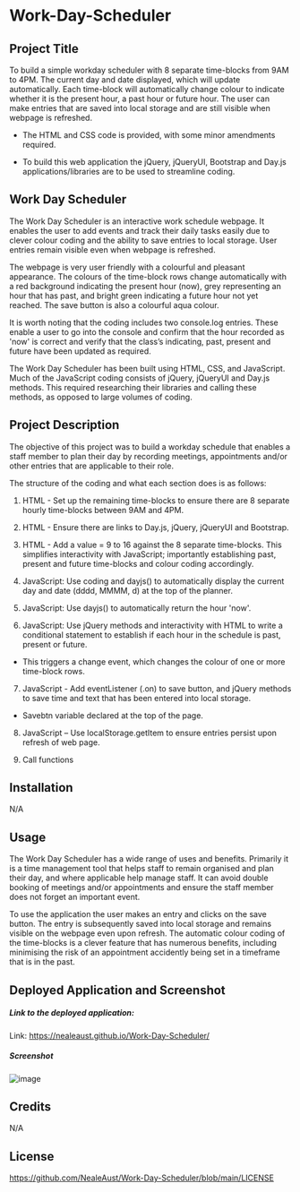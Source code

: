 # Work-Day-Scheduler

## Project Title

To build a simple workday scheduler with 8 separate time-blocks from 9AM to 4PM. The current day and date displayed, which will update automatically. Each time-block will automatically change colour to indicate whether it is the present hour, a past hour or future hour. The user can make entries that are saved into local storage and are still visible when webpage is refreshed.  

 - The HTML and CSS code is provided, with some minor amendments required.

 - To build this web application the jQuery, jQueryUI, Bootstrap and Day.js applications/libraries are to be used to streamline coding.

## Work Day Scheduler 

The Work Day Scheduler is an interactive work schedule webpage. It enables the user to add events and track their daily tasks easily due to clever colour coding and the ability to save entries to local storage. User entries remain visible even when webpage is refreshed. 

The webpage is very user friendly with a colourful and pleasant appearance. The colours of the time-block rows change automatically with a red background indicating the present hour (now), grey representing an hour that has past, and bright green indicating a future hour not yet reached. The save button is also a colourful aqua colour. 

It is worth noting that the coding includes two console.log entries. These enable a user to go into the console and confirm that the hour recorded as 'now' is correct and verify that the class’s indicating, past, present and future have been updated as required. 

The Work Day Scheduler has been built using HTML, CSS, and JavaScript.  Much of the JavaScript coding consists of jQuery, jQueryUI and Day.js methods. This required researching their libraries and calling these methods, as opposed to large volumes of coding.

## Project Description

The objective of this project was to build a workday schedule that enables a staff member to plan their day by recording meetings, appointments and/or other entries that are applicable to their role.

The structure of the coding and what each section does is as follows:

1. HTML - Set up the remaining time-blocks to ensure there are 8 separate hourly time-blocks between 9AM and 4PM.

2. HTML - Ensure there are links to Day.js, jQuery, jQueryUI and Bootstrap.

3. HTML - Add a value = 9 to 16 against the 8 separate time-blocks. This  simplifies interactivity with JavaScript; importantly establishing past, present and future time-blocks and colour coding accordingly.

4. JavaScript: Use coding and dayjs() to automatically display the current day and date (dddd, MMMM, d) at the top of the planner.

5. JavaScript: Use dayjs() to automatically return the hour 'now'.

6. JavaScript: Use jQuery methods and interactivity with HTML to write a conditional statement to establish if each hour in the schedule is past, present or future.

- This triggers a change event, which changes the colour of one or more time-block rows.

7. JavaScript - Add eventListener (.on) to save button, and jQuery methods to save time and text that has been entered into local storage.

- Savebtn variable declared at the top of the page.

8.  JavaScript – Use localStorage.getItem to ensure entries persist upon refresh of web page.

9. Call functions

## Installation

N/A

## Usage

The Work Day Scheduler has a wide range of uses and benefits. Primarily it is a time management tool that helps staff to remain organised and plan their day, and where applicable help manage staff. It can avoid double booking of meetings and/or appointments and ensure the staff member does not forget an important event.

To use the application the user makes an entry and clicks on the save button. The entry is subsequently saved into local storage and remains visible on the webpage even upon refresh. The automatic colour coding of the time-blocks is a clever feature that has numerous benefits, including minimising the risk of an appointment accidently being set in a timeframe that is in the past.

## Deployed Application and Screenshot

##### Link to the deployed application:

Link:  https://nealeaust.github.io/Work-Day-Scheduler/

##### Screenshot

 ![image](https://user-images.githubusercontent.com/115671306/210290150-981d4425-36a5-40e8-8d1c-c6f2c8a2a620.png)

## Credits

N/A

## License

https://github.com/NealeAust/Work-Day-Scheduler/blob/main/LICENSE




